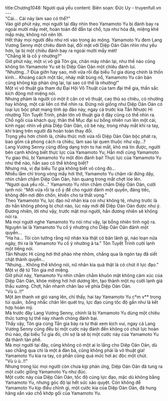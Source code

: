 title:Chương1048: Ngươi quá yếu
content:
Biên soạn: Đức Uy - truyenfull.vn<br>---<br>"Cái... Cái này làm sao có thể?"<br>Vào giờ phút này, mọi người tại đây nhìn theo Yamamoto Yu bị đánh bay ra ngoài mười mấy mét, hoàn toàn đờ đẫn tại chỗ, tựa như hóa đá, miệng khẽ mấp máy, không nói nên lời.<br>Hết thảy mọi người đều như rơi vào trong ảo mộng. Yamamoto Yu đem Lang Vương Senny một chiêu đánh bại, đối mặt với Diệp Oản Oản nhìn như yếu hơn, lại bị một chiêu đánh bay ra ngoài mười mấy mét!<br>"Chẳng lẽ là cố ý nhường?"<br>Giờ phút này, một vị võ giả Tôn gia, chân mày nhăn lại, như thế nào cũng không tin Yamamoto Yu sẽ bị Diệp Oản Oản một chiêu đánh lui.<br>"Nhường...? Đùa giỡn hay sao, mới vừa rồi đại biểu Tư gia dùng chính là thốn kình... Khoảng cách một tấc, nháy mắt bùng nổ, Yamamoto Yu căn bản cũng không kịp phản ứng lại, tại sao có thể là nhường!"<br>Một vị võ thuật gia tham dự Đại Hội Võ Thuật của tam đại thế gia, thần sắc kích động mở miệng nói.<br>Nhưng phàm là người có một ít căn cơ võ thuật, cao thủ so chiêu, có nhường hay không, một cái liền có thể nhìn ra. Đừng nói giống như Diệp Oản Oản có loại lực bộc phát mang tính áp đảo này, ngay cả trước kia Tần Nhược Hi nhường Tôn Tuyết Trinh, phần lớn võ thuật gia ở đây cũng có thể nhìn ra.<br>Chỗ ngồi của khách quý, thân thể Mục đại sư bỗng nhiên run lên một cái, kinh ngạc nhìn về phía Diệp Oản Oản, cô bé này, trong nháy mắt khi ra tay, khí tràng trên người đã hoàn toàn thay đổi.<br>Trọng yếu hơn chính là, chiêu thức mới vừa rồi Diệp Oản Oản bộc phát ra, bao gồm cả phong cách ra chiêu, làm sao lại quen thuộc như vậy...?<br>Lang Vương Senny cũng đồng dạng trợn to hai mắt, khó mà tin được, người bên cạnh không biết thực lực của Yamamoto Yu; Hắn mới cùng Yamamoto Yu giao thủ, bị Yamamoto Yu một đòn đánh bại! Thực lực của Yamamoto Yu như thế nào, hắn sao có thể không biết?<br>Nhưng mà, vị đại biểu Tư gia không biết võ công đó…<br>Nhiều lắm chỉ trong vòng mấy hơi thở, Yamamoto Yu chậm rãi đứng dậy, nhìn chằm chằm Diệp Oản Oản, hàn quang trong mắt chợt lóe lên.<br>"Ngươi quá yếu rồi..." Yamamoto Yu nhìn chằm chằm Diệp Oản Oản, cười lạnh nói: "Mới vừa rồi ta cố ý để cho ngươi đánh một quyền, đáng tiếc, không đến nơi đến chốn, khiến cho ta thất vọng."<br>Theo Yamamoto Yu, lực đạo nữ nhân kia coi như không tệ, nhưng trước là do hắn không phòng bị chút nào, lúc này mới để Diệp Oản Oản được như ý. Đương nhiên, lời như vậy, trước mặt mọi người, hắn đương nhiên sẽ không nói ra.<br>Mà mọi người nghe Yamamoto Yu nói như vậy, lại bỗng nhiên tỉnh ngộ ra. Nguyên lai là Yamamoto Yu cố ý nhường cho Diệp Oản Oản đánh một quyền...<br>"Ha ha... Tôi còn tưởng rằng nữ nhân kia thật có bản lãnh gì, náo loạn nửa ngày, thì ra là Yamamoto Yu cố ý nhường ả ta." Tôn Tuyết Trinh cười lạnh một tiếng nói.<br>Tần Nhược Hi cũng hơi thở phào nhẹ nhõm, chẳng qua là ngón tay đã siết chặt thành quyền...<br>"Nhưng... Không thể không nói, nữ nhân kia quả thật là có chút ít lực đạo." Một vị đệ tử Tôn gia mở miệng.<br>Giờ phút này, Yamamoto Yu nhìn chằm chằm khuôn mặt không cảm xúc của Diệp Oản Oản, khóe miệng hơi hơi dương lên, tạo thành một nụ cười lạnh giá thấu xương. Chợt, hắn nhanh chân lao về phía Diệp Oản Oản.<br>"Vù ù..!!"<br>Một âm thanh xé gió vang lên, chỉ thấy, hai tay Yamamoto Yu c*m v** trong túi quần,  bỗng nhấc chân lên quét trụ, lực đạo cùng tốc độ gần như là kết hợp hoàn mỹ.<br>Mà trước đây Lang Vương Senny, chính là bị Yamamoto Yu dùng một chiêu thức tương tự thế này nhanh chóng đánh bại.<br>Thấy vậy, Tôn gia cùng Tần gia bày ra tư thái xem kịch vui, ngay cả Lang Vương Senny cũng đều bị một cước này đánh đến không có chút lực hoàn thủ nào, đại biểu Tư gia đó, chỉ sợ là sẽ bị một cước này của Yamamoto Yu đá thành tàn phế.<br>Mà mọi người tại đây, cũng không có một ai lo lắng cho Diệp Oản Oản, dù sao chẳng qua chỉ là một ả đàn bà, cũng không phải là võ thuật gia! Yamamoto Yu kia ra tay, có phần cũng quá mức hơi ác độc một chút.<br>"Vù ù ù..!!"<br>Nhưng trong lúc mọi người còn chưa kịp phản ứng, Diệp Oản Oản đã tung ra một cước giống Yamamoto Yu như đúc.<br>Một cước này của Diệp Oản Oản, tốc độ cùng lực đạo, mặc dù không bằng Yamamoto Yu, nhưng góc độ lại hết sức xảo quyệt. Còn không để Yamamoto Yu kịp điều chỉnh gì, một cước kia của Diệp Oản Oản, đã hung hăng xắn vào chỗ khớp gối của Yamamoto Yu.